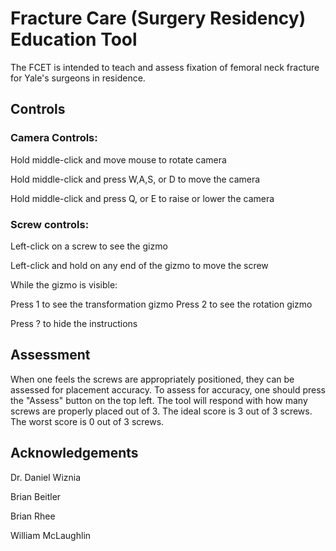 # Fracture Care (Surgery Residency) Education Tool
The FCET is intended to teach and assess fixation of femoral neck fracture for Yale's surgeons in residence.

## Controls
### Camera Controls:

Hold middle-click and move mouse to rotate camera

Hold middle-click and press W,A,S, or D to move the camera

Hold middle-click and press Q, or E to raise or lower the camera

### Screw controls:

Left-click on a screw to see the gizmo

Left-click and hold on any end of the gizmo to move the screw

While the gizmo is visible:

Press 1 to see the transformation gizmo
Press 2 to see the rotation gizmo

Press ? to hide the instructions

## Assessment
When one feels the screws are appropriately positioned, they can be assessed for placement accuracy. To assess for accuracy, one should press the "Assess" button on the top left. The tool will respond with how many screws are properly placed out of 3. The ideal score is 3 out of 3 screws. The worst score is 0 out of 3 screws.

## Acknowledgements
Dr. Daniel Wiznia

Brian Beitler

Brian Rhee

William McLaughlin
